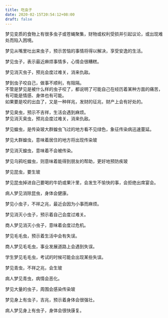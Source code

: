 ```yaml
---
title: 吃虫子
date: 2020-02-15T20:54:12+08:00
draft: false
---
```


梦见变质的食物上有很多虫子或苍蝇聚集，财物或权利受损并引起议论，或出现难处而陷入困境。<br>



梦见从嘴里吐出来虫子，预示苦恼的事情将得以解决，享受安逸的生活。<br>



梦见虫子，表示最近麻烦事情多，心情会很糟糕。<br>



梦见消灭虫子，预兆会度过难关，消来仇敌。<br>



梦到虫子咬自己，做事不顺利，有阻隔。<br>
不管是梦见是被什么样的虫子咬了，都说明了可能自己在经历着某种方面的痛苦，有可能是情感、身体也有可能。<br>
如果要是咬的出血了，又是一种祥兆，发财的征兆，财产上会有好处的。<br>



梦见臭虫，预示不吉祥，生活会遇到麻烦。<br>
梦见消灭臭虫，预兆会度过难关，消来仇敌。<br>



梦见蝗虫，是传染玻大群蝗虫飞过的地方看不见绿色，象征传染病迅速蔓延。<br>



梦见大群蝗虫，意味着居住的地方将出现传染玻


梦见消灭蝗虫，意味着不会被传染。<br>



梦见乌鸦吃蝗虫，则意味着能得到朋友的帮助，更好地预防疾玻


梦见昆虫，要生玻


梦见昆虫掉进自己要喝的牛奶或果汁里，会发生不愉快的事，会拒绝出席宴会。<br>



病人梦见消除昆虫，身体会健康。<br>



梦见小虫子，不祥之兆，最近会因为小事而麻烦。<br>



梦见消灭小虫子，预示着自己会度过难关。<br>



商人梦见消灭小虫子，意味着会度过危机。<br>



梦见毛毛虫，预示着生活中会有失误。<br>



商人梦见毛毛虫，事业发展道路上会遇到失误。<br>



学生梦见毛毛虫，考试的时候可能会出现某些失误。<br>



梦见青虫，不祥之兆，会生玻


病人梦见青虫，病情会恶化。<br>



梦见大量的虫子，周围会感染传染玻


梦见身上有虫子，吉兆，预示着身体会很强壮。<br>



病人梦见身上有虫子，身体会很快康复。<br>
